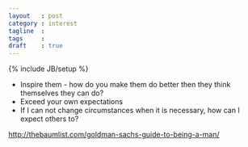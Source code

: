 ```yaml
---
layout   : post
category : interest
tagline  : 
tags     : 
draft    : true
---
```

{% include JB/setup %}

- Inspire them - how do you make them do better then they think themselves they can do?
- Exceed your own expectations
- If I can not change circumstances when it is necessary, how can I expect others to?

http://thebaumlist.com/goldman-sachs-guide-to-being-a-man/
